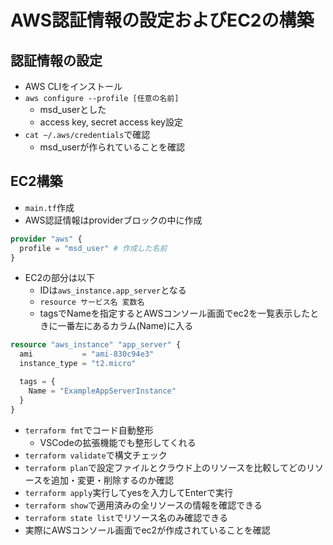# AWS認証情報の設定およびEC2の構築

## 認証情報の設定
- AWS CLIをインストール
- `aws configure --profile [任意の名前]`
  - msd_userとした
  - access key, secret access key設定
- `cat ~/.aws/credentials`で確認
  - msd_userが作られていることを確認
## EC2構築
- `main.tf`作成
- AWS認証情報はproviderブロックの中に作成
```terraform
provider "aws" {
  profile = "msd_user" # 作成した名前
}
```
- EC2の部分は以下
  - IDは`aws_instance.app_server`となる
  - `resource サービス名 変数名`
  - tagsでNameを指定するとAWSコンソール画面でec2を一覧表示したときに一番左にあるカラム(Name)に入る
```terraform
resource "aws_instance" "app_server" {
  ami           = "ami-830c94e3"
  instance_type = "t2.micro"

  tags = {
    Name = "ExampleAppServerInstance"
  }
}
```
- `terraform fmt`でコード自動整形
  - VSCodeの拡張機能でも整形してくれる
- `terraform validate`で構文チェック
- `terraform plan`で設定ファイルとクラウド上のリソースを比較してどのリソースを追加・変更・削除するのか確認
- `terraform apply`実行してyesを入力してEnterで実行
- `terraform show`で適用済みの全リソースの情報を確認できる
- `terraform state list`でリソース名のみ確認できる
- 実際にAWSコンソール画面でec2が作成されていることを確認
